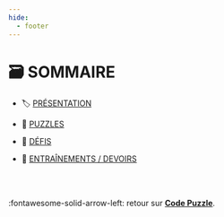 ```yaml
---
hide:
  - footer
---
```


# 🗃️ SOMMAIRE

* 🏷️ [PRÉSENTATION](01-presentation)

* 🧩 [PUZZLES](02-puzzles)

* 🤔 [DÉFIS](03-defis)

* 📑 [ENTRAÎNEMENTS / DEVOIRS](04-entrainements-devoirs)

<br /><br />

:fontawesome-solid-arrow-left: retour sur [**Code Puzzle**](https://www.codepuzzle.io/).

<br /><br /><br /><br /><br /><br /><br /><br /><br /><br /><br />
